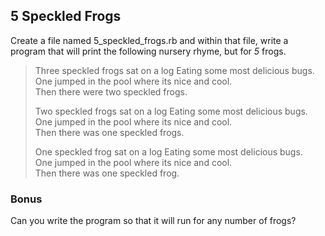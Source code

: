 ## 5 Speckled Frogs

Create a file named 5_speckled_frogs.rb and within that file, write a program that will print the following nursery rhyme, but for *5* frogs.

> Three speckled frogs sat on a log 
> Eating some most delicious bugs.  
> One jumped in the pool where its nice and cool.  
> Then there were two speckled frogs.
>
> Two speckled frogs sat on a log 
> Eating some most delicious bugs.  
> One jumped in the pool where its nice and cool.  
> Then there was one speckled frogs.
>
> One speckled frog sat on a log 
> Eating some most delicious bugs.  
> One jumped in the pool where its nice and cool.  
> Then there was one speckled frog.

### Bonus
Can you write the program so that it will run for any number of frogs?
